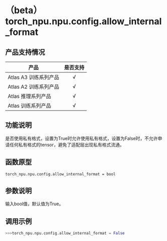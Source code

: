 # （beta）torch_npu.npu.config.allow_internal_format
## 产品支持情况

| 产品                                                         | 是否支持 |
| ------------------------------------------------------------ | :------: |
|<term>Atlas A3 训练系列产品</term>            |    √     |
|<term>Atlas A2 训练系列产品</term>  | √   |
|<term>Atlas 推理系列产品</term>                                       |    √     |
|<term>Atlas 训练系列产品</term>                                       |    √     |

## 功能说明

是否使用私有格式，设置为True时允许使用私有格式，设置为False时，不允许申请任何私有格式的tensor，避免了适配层出现私有格式流通。

## 函数原型

```
torch_npu.npu.config.allow_internal_format = bool
```

## 参数说明

输入bool值，默认值为True。

## 调用示例

```python
>>>torch_npu.npu.config.allow_internal_format = False
```

